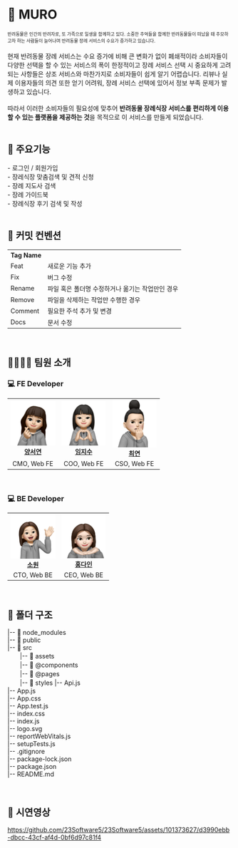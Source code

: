
<h1>🐶 MURO</h1>
<div style="font-size: 10px;">반려동물은  인간의 반려자로, 또 가족으로 일생을 함께하고 있다. 소중한 추억들을 함께한 반려동물들이 떠났을 때 추모하고자 하는 사람들이 늘어나며 반려동물 장례 서비스의 수요가 증가하고 있습니다.
</div>
<br/>
<div>현재 반려동물 장례 서비스는 수요 증가에 비해 큰 변화가 없이 폐쇄적이라 소비자들이 다양한 선택을 할 수 있는 서비스의 폭이 한정적이고 장례 서비스 선택 시 중요하게 고려되는 사항들은 상조 서비스와 마찬가지로 소비자들이 쉽게 알기 어렵습니다. 리뷰나 실제 이용자들의 의견 또한 얻기 어려워, 장례 서비스 선택에 있어서 정보 부족 문제가 발생하고 있습니다.</div>
<br/>
<div>따라서 이러한 소비자들의 필요성에 맞추어 <b> 반려동물 장례식장 서비스를 편리하게 이용할 수 있는 플랫폼을 제공하는 것</b>을 목적으로 이 서비스를 만들게 되었습니다.</div>

<br/>

<h2>🌟 주요기능</h2>
<div>- 로그인 / 회원가입</div>
<div>- 장레식장 맞춤검색 및 견적 신청</div>
<div>- 장례 지도사 검색</div>
<div>- 장례 가이드북</div>
<div>- 장례식장 후기 검색 및 작성</div>

<br/>

<h2>🌟 커밋 컨벤션</h2>
<table>
  <tbody>
    <tr>
      <th>Tag Name</th>
      <th></th>
    </tr>
    <tr>
      <td>Feat</td>
      <td>새로운 기능 추가</td>
    </tr>
    <tr>
      <td>Fix</td>
      <td>버그 수정</td>
    </tr>
    <tr>
      <td>Rename</td>
      <td>파일 혹은 폴더명 수정하거나 옮기는 작업만인 경우</td>
    </tr>
    <tr>
      <td>Remove</td>
      <td>파일을 삭제하는 작업만 수행한 경우</td>
    </tr>
    <tr>
      <td>Comment</td>
      <td>필요한 주석 추가 및 변경</td>
    </tr>
    <tr>
      <td>Docs</td>
      <td>문서 수정</td>
    </tr>
  </tbody>
</table>

<br/>

<h2>👩‍👩‍👧‍👧 팀원 소개</h2>

<h3>💻 FE Developer</h3>
<table>
  <tbody>
    <tr>
      <td align="center">
        <a href="https://github.com/yangsy02"><img src="./image/seoyeon.png" width="100px;" alt=""/><br /><b>양서연</b></a><br />
      </td>
      <td align="center">
        <a href="https://github.com/jisooooooooooo"><img src="./image/jisoo.png" width="100px;" alt=""/><br /><b>임지수</b></a><br />
      </td>
      <td align="center">
        <a href="https://github.com/kitechoi"><img src="./image/yeon.png" width="100px;" alt=""/><br /><b>최연</b></a><br />
      </td>
    </tr>
    <tr>
      <td align="center">CMO, Web FE</td>
      <td align="center">COO, Web FE</td>
      <td align="center">CSO, Web FE</td>
    </tr>
  </tbody>
</table>
<br/>

<h3>💻 BE Developer</h3>

<table>
  <tbody>
    <tr>
      <td align="center">
        <a href="https://github.com/cherishwish"><img src="./image/won.png" width="100px;" alt=""/><br /><b>소원</b></a><br />
      </td>
      <td align="center">
        <a href="https://github.com/Soibecameit"><img src="./image/dain.png" width="100px;" alt=""/><br /><b>홍다인</b></a><br />
      </td>
    </tr>
    <tr>
      <td align="center">CTO, Web BE</td>
      <td align="center">CEO, Web BE</td>
    </tr>
  </tbody>
</table>

<br/>

<h2>📁 폴더 구조</h2>

|-- 📁 node_modules <br/>
|-- 📁 public <br/>
|-- 📁 src <br/>
　　|-- 📁 assets <br/>
　　|-- 📁 @components <br/>
　　|-- 📁 @pages <br/>
　　|-- 📁 styles
|-- Api.js <br/>
|-- App.js <br/>
|-- App.css <br/>
|-- App.test.js <br/>
|-- index.css <br/>
|-- index.js <br/>
|-- logo.svg <br/>
|-- reportWebVitals.js <br/>
|-- setupTests.js <br/>
|-- .gitignore <br/>
|-- package-lock.json <br/>
|-- package.json <br/>
|-- README.md

<br/>

<h2>🎥 시연영상</h2>

https://github.com/23Software5/23Software5/assets/101373627/d3990ebb-dbcc-43cf-af4d-0bf6d97c81f4





